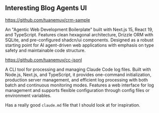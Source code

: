 ## Interesting Blog Agents UI

https://github.com/tuanemuy/crm-sample

An "Agentic Web Development Boilerplate" built with Next.js 15, React 19, and TypeScript. Features clean hexagonal architecture, Drizzle ORM with SQLite, and pre-configured shadcn/ui components. Designed as a robust starting point for AI agent-driven web applications with emphasis on type safety and maintainable code structure.

https://github.com/tuanemuy/cc-jsonl

A CLI tool for processing and managing Claude Code log files. Built with Node.js, Next.js, and TypeScript, it provides one-command initialization, production server management, and efficient log processing with both batch and continuous monitoring modes. Features a web interface for log management and supports flexible configuration through config files or environment variables.

Has a really good `claude.md` file that I should look at for inspiration.
